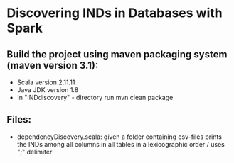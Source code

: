 # Discovering INDs in Databases with Spark
## Build the project using maven packaging system (maven version 3.1):
- Scala version 2.11.11
- Java JDK version 1.8
- In "INDdiscovery" - directory run mvn clean package

## Files:
- dependencyDiscovery.scala: given a folder containing csv-files prints
the INDs among all columns in all tables in a lexicographic order
/ uses ";" delimiter